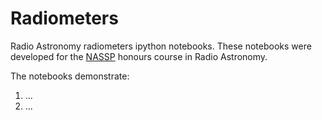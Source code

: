 Radiometers
===========

Radio Astronomy radiometers ipython notebooks. These notebooks were developed for the [NASSP](http://www.star.ac.za) honours course in Radio Astronomy.

The notebooks demonstrate:

1. ...
2. ...
